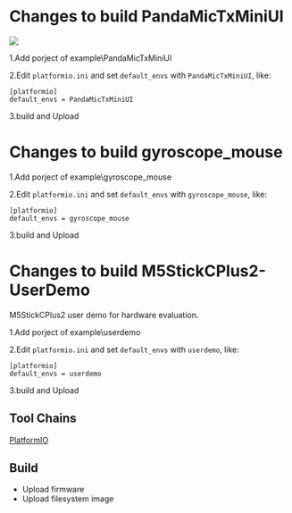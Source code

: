 # Changes to build PandaMicTxMiniUI

![](miniUI-1.png)

1.Add porject of example\PandaMicTxMiniUI

2.Edit `platformio.ini` and set `default_envs` with `PandaMicTxMiniUI`, like:
```
[platformio]
default_envs = PandaMicTxMiniUI
```
3.build and Upload

# Changes to build gyroscope_mouse

1.Add porject of example\gyroscope_mouse

2.Edit `platformio.ini` and set `default_envs` with `gyroscope_mouse`, like:
```
[platformio]
default_envs = gyroscope_mouse
```
3.build and Upload

# Changes to build M5StickCPlus2-UserDemo

M5StickCPlus2 user demo for hardware evaluation.

1.Add porject of example\userdemo

2.Edit `platformio.ini` and set `default_envs` with `userdemo`, like:
```
[platformio]
default_envs = userdemo
```
3.build and Upload

## Tool Chains

[PlatformIO](https://platformio.org/)

## Build

- Upload firmware
- Upload filesystem image
